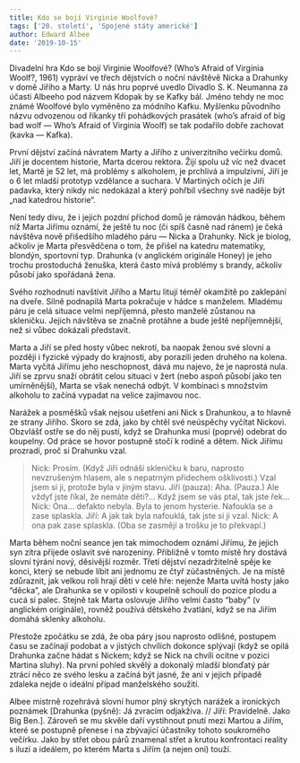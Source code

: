 ```yaml
---
title: Kdo se bojí Virginie Woolfové?
tags: ['20. století', 'Spojené státy americké']
author: Edward Albee
date: '2019-10-15'
---
```


Divadelní hra Kdo se bojí Virginie Woolfové? (Who’s Afraid of Virginia Woolf?, 1961) vypráví ve třech dějstvích o noční návštěvě Nicka a Drahunky v domě Jiřího a Marty. U nás hru poprvé uvedlo Divadlo S. K. Neumanna za účasti Albeeho pod názvem Kdopak by se Kafky bál. Jméno tehdy ne moc známé Woolfové bylo vyměněno za módního Kafku. Myšlenku původního názvu odvozenou od říkanky tří pohádkových prasátek (who’s afraid of big bad wolf — Who’s Afraid of Virginia Woolf) se tak podařilo dobře zachovat (kavka — Kafka).

První dějství začíná návratem Marty a Jiřího z univerzitního večírku domů. Jiří je docentem historie, Marta dcerou rektora. Žijí spolu už víc než dvacet let, Martě je 52 let, má problémy s alkoholem, je prchlivá a impulzivní, Jiří je o 6 let mladší prototyp vzdělance a suchara. V Martiných očích je Jiří padavka, který nikdy nic nedokázal a který pohřbil všechny své naděje být „nad katedrou historie“.

Není tedy divu, že i jejich pozdní příchod domů je rámován hádkou, během níž Marta Jiřímu oznámí, že ještě tu noc (či spíš časně nad ránem) je čeká návštěva nově přišedšího mladého páru — Nicka a Drahunky. Nick je biolog, ačkoliv je Marta přesvědčena o tom, že přišel na katedru matematiky, blondýn, sportovní typ. Drahunka (v anglickém originále Honey) je jeho trochu prostoduchá ženuška, která často mívá problémy s brandy, ačkoliv působí jako spořádaná žena.

Svého rozhodnutí navštívit Jiřího a Martu litují téměř okamžitě po zaklepání na dveře. Silně podnapilá Marta pokračuje v hádce s manželem. Mladému páru je celá situace velmi nepříjemná, přesto manželé zůstanou na skleničku. Jejich návštěva se značně protáhne a bude ještě nepříjemnější, než si vůbec dokázali představit.

Marta a Jiří se před hosty vůbec nekrotí, ba naopak ženou své slovní a později i fyzické výpady do krajnosti, aby porazili jeden druhého na kolena. Marta vyčítá Jiřímu jeho neschopnost, dává mu najevo, že je naprostá nula. Jiří se zprvu snaží obrátit celou situaci v žert (nebo aspoň působí jako ten umírněnější), Marta se však nenechá odbýt. V kombinaci s množstvím alkoholu to začíná vypadat na velice zajímavou noc.

Narážek a posměšků však nejsou ušetřeni ani Nick s Drahunkou, a to hlavně ze strany Jiřího. Skoro se zdá, jako by chtěl své neúspěchy vyčítat Nickovi. Obzvlášť ostře se do něj pustí, když se Drahunka musí (poprvé) odebrat do koupelny. Od práce se hovor postupně stočí k rodině a dětem. Nick Jiřímu prozradí, proč si Drahunku vzal.


> Nick: Prosím. (Když Jiří odnáší skleničku k baru, naprosto nevzrušeným hlasem, ale s nepatrným přídechem ošklivosti.) Vzal jsem si ji, protože byla v jiným stavu.
> Jiří (pauza): Aha. (Pauza.) Ale vždyť jste říkal, že nemáte děti?… Když jsem se vás ptal, tak jste řek…
> Nick: Ona… defakto nebyla. Byla to jenom hysterie. Nafoukla se a zase splaskla.
> Jiří: A jak tak byla nafouklá, tak jste si ji vzal.
> Nick: A ona pak zase splaskla. (Oba se zasmějí a trošku je to překvapí.)

Marta během noční seance jen tak mimochodem oznámí Jiřímu, že jejich syn zítra přijede oslavit své narozeniny. Přibližně v tomto místě hry dostává slovní týrání nový, děsivější rozměr. Třetí dějství nezadržitelně spěje ke konci, který se nebude líbit ani jednomu ze čtyř zúčastněných. Je na místě zdůraznit, jak velkou roli hrají děti v celé hře: nejenže Marta uvítá hosty jako “děcka”, ale Drahunka se v opilosti v koupelně schoulí do pozice plodu a cucá si palec. Stejně tak Marta oslovuje Jiřího velmi často “baby” (v anglickém originále), rovněž používá dětského žvatlání, když se na Jiřím domáhá sklenky alkoholu.

Přestože zpočátku se zdá, že oba páry jsou naprosto odlišné, postupem času se začínají podobat a v jistých chvílích dokonce splývají (když se opilá Drahunka začne hádat s Nickem; když se Nick na chvíli ocitne v pozici Martina sluhy). Na první pohled skvělý a dokonalý mladší blonďatý pár ztrácí něco ze svého lesku a začíná být jasné, že ani v jejich případě zdaleka nejde o ideální případ manželského soužití.

Albee mistrně rozehrává slovní humor plný skrytých narážek a ironických poznámek [Drahunka (pyšně): Já zvracím odjakživa. // Jiří: Pravidelně. Jako Big Ben.]. Zároveň se mu skvěle daří vystihnout pnutí mezi Martou a Jiřím, které se postupně přenese i na zbývající účastníky tohoto soukromého večírku. Jako by střet obou párů znamenal střet a krutou konfrontaci reality s iluzí a ideálem, po kterém Marta s Jiřím (a nejen oni) touží.

